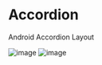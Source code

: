 # Accordion
Android Accordion Layout

![image](https://github.com/qq877693928/Accordion/blob/master/art/screenshot.gif)
![image](https://github.com/qq877693928/Accordion/blob/master/art/screenshot.png)
